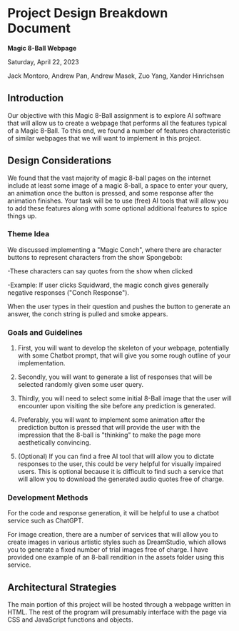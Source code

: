 # Project Design Breakdown Document

**Magic 8-Ball Webpage**

Saturday, April 22, 2023

Jack Montoro, Andrew Pan, Andrew Masek, Zuo Yang, Xander Hinrichsen

## Introduction

Our objective with this Magic 8-Ball assignment is to explore AI software that will allow us to create a 
webpage that performs all the features typical of a Magic 8-Ball. To this end, we found a number of features
characteristic of similar webpages that we will want to implement in this project.

## Design Considerations

We found that the vast majority of magic 8-ball pages on the internet include at least some image of a 
magic 8-ball, a space to enter your query, an animation once the button is pressed, and some response
after the animation finishes. Your task will be to use (free) AI tools that will allow you to add these 
features along with some optional additional features to spice things up.

### Theme Idea

We discussed implementing a "Magic Conch", where there are character buttons to represent characters from the show Spongebob:

-These characters can say quotes from the show when clicked

-Example: If user clicks Squidward, the magic conch gives generally negative responses ("Conch Response").

When the user types in their question and pushes the button to generate an answer, the conch string is pulled and smoke appears.

### Goals and Guidelines

1. First, you will want to develop the skeleton of your webpage, potentially with some Chatbot prompt,
that will give you some rough outline of your implementation.

2. Secondly, you will want to generate a list of responses that will be selected randomly given some
user query. 

3. Thirdly, you will need to select some initial 8-Ball image that the user will encounter upon visiting
the site before any prediction is generated.

4. Preferably, you will want to implement some animation after the prediction button is pressed that will
provide the user with the impression that the 8-ball is "thinking" to make the page more aesthetically
convincing. 

5. (Optional) If you can find a free AI tool that will allow you to dictate responses to the user,
this could be very helpful for visually impaired users. This is optional because it is difficult to find
such a service that will allow you to download the generated audio quotes free of charge.

### Development Methods
For the code and response generation, it will be helpful to use a chatbot service such as ChatGPT.

For image creation, there are a number of services that will allow you to create images in various
artistic styles such as DreamStudio, which allows you to generate a fixed number of trial images 
free of charge. I have provided one example of an 8-ball rendition in the assets folder using this
service. 

## Architectural Strategies

The main portion of this project will be hosted through a webpage written in HTML. The rest of the program
will presumably interface with the page via CSS and JavaScript functions and objects.

